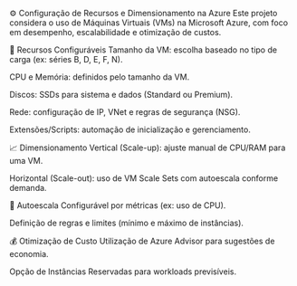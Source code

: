 ⚙️ Configuração de Recursos e Dimensionamento na Azure
Este projeto considera o uso de Máquinas Virtuais (VMs) na Microsoft Azure, com foco em desempenho, escalabilidade e otimização de custos.

🔧 Recursos Configuráveis
Tamanho da VM: escolha baseado no tipo de carga (ex: séries B, D, E, F, N).

CPU e Memória: definidos pelo tamanho da VM.

Discos: SSDs para sistema e dados (Standard ou Premium).

Rede: configuração de IP, VNet e regras de segurança (NSG).

Extensões/Scripts: automação de inicialização e gerenciamento.

📈 Dimensionamento
Vertical (Scale-up): ajuste manual de CPU/RAM para uma VM.

Horizontal (Scale-out): uso de VM Scale Sets com autoescala conforme demanda.

🔄 Autoescala
Configurável por métricas (ex: uso de CPU).

Definição de regras e limites (mínimo e máximo de instâncias).

💰 Otimização de Custo
Utilização de Azure Advisor para sugestões de economia.

Opção de Instâncias Reservadas para workloads previsíveis.
